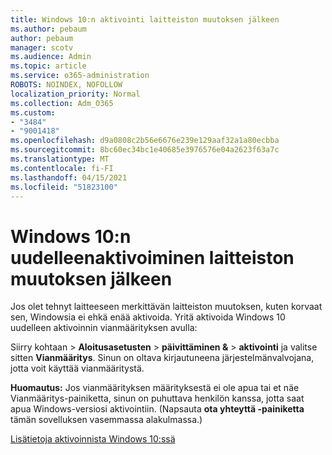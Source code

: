 ```yaml
---
title: Windows 10:n aktivointi laitteiston muutoksen jälkeen
ms.author: pebaum
author: pebaum
manager: scotv
ms.audience: Admin
ms.topic: article
ms.service: o365-administration
ROBOTS: NOINDEX, NOFOLLOW
localization_priority: Normal
ms.collection: Adm_O365
ms.custom:
- "3484"
- "9001418"
ms.openlocfilehash: d9a0808c2b56e6676e239e129aaf32a1a80ecbba
ms.sourcegitcommit: 8bc60ec34bc1e40685e3976576e04a2623f63a7c
ms.translationtype: MT
ms.contentlocale: fi-FI
ms.lasthandoff: 04/15/2021
ms.locfileid: "51823100"
---
```

# <a name="reactivating-windows-10-after-a-hardware-change"></a>Windows 10:n uudelleenaktivoiminen laitteiston muutoksen jälkeen

Jos olet tehnyt laitteeseen merkittävän laitteiston muutoksen, kuten korvaat sen, Windowsia ei ehkä enää aktivoida. Yritä aktivoida Windows 10 uudelleen aktivoinnin vianmäärityksen avulla:

Siirry kohtaan  >  **Aloitusasetusten**  >  **päivittäminen &**  >  **aktivointi** ja valitse sitten **Vianmääritys**. Sinun on oltava kirjautuneena järjestelmänvalvojana, jotta voit käyttää vianmääritystä.

**Huomautus:** Jos vianmäärityksen määrityksestä ei ole apua  tai et näe Vianmääritys-painiketta, sinun on puhuttava henkilön kanssa, jotta saat apua Windows-versiosi aktivointiin. (Napsauta **ota yhteyttä -painiketta** tämän sovelluksen vasemmassa alakulmassa.)

[Lisätietoja aktivoinnista Windows 10:ssä](https://support.microsoft.com/help/12440/windows-10-activate)
